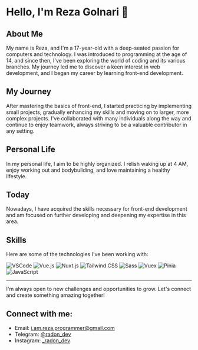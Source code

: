 # Hello, I'm Reza Golnari 👋

## About Me
My name is Reza, and I'm a 17-year-old with a deep-seated passion for computers and technology. I was introduced to programming at the age of 14, and since then, I've been exploring the world of coding and its various branches. My journey led me to discover a keen interest in web development, and I began my career by learning front-end development.

## My Journey
After mastering the basics of front-end, I started practicing by implementing small projects, gradually enhancing my skills and moving on to larger, more complex projects. I've collaborated with many individuals along the way and continue to enjoy teamwork, always striving to be a valuable contributor in any setting.

## Personal Life
In my personal life, I aim to be highly organized. I relish waking up at 4 AM, enjoy working out and bodybuilding, and love maintaining a healthy lifestyle.

## Today
Nowadays, I have acquired the skills necessary for front-end development and am focused on further developing and deepening my expertise in this area.

## Skills
Here are some of the technologies I've been working with:

<p>
  <img alt="VSCode" src="https://img.shields.io/badge/VSCode-007ACC?style=for-the-badge&logo=visualstudiocode&logoColor=white" />
  <img alt="Vue.js" src="https://img.shields.io/badge/Vue.js-4FC08D?style=for-the-badge&logo=vuedotjs&logoColor=white" />
  <img alt="Nuxt.js" src="https://img.shields.io/badge/Nuxt.js-00C58E?style=for-the-badge&logo=nuxtdotjs&logoColor=white" />
  <img alt="Tailwind CSS" src="https://img.shields.io/badge/Tailwind_CSS-38B2AC?style=for-the-badge&logo=tailwindcss&logoColor=white" />
  <img alt="Sass" src="https://img.shields.io/badge/Sass-CC6699?style=for-the-badge&logo=sass&logoColor=white" />
  <img alt="Vuex" src="https://img.shields.io/badge/Vuex-35495E?style=for-the-badge&logo=vuex&logoColor=white" />
  <img alt="Pinia" src="https://img.shields.io/badge/Pinia-42b883?style=for-the-badge&logo=pinia&logoColor=white" />
  <img alt="JavaScript" src="https://img.shields.io/badge/JavaScript-F7DF1E?style=for-the-badge&logo=javascript&logoColor=black" />
</p>


---

I'm always open to new challenges and opportunities to grow. Let's connect and create something amazing together!

## Connect with me:
- Email: [i.am.reza.programmer@gmail.com](mailto:i.am.reza.programmer@gmail.com)
- Telegram: [@radon_dev](https://t.me/radon_dev)
- Instagram: [_radon_dev](https://www.instagram.com/_radon_dev)

